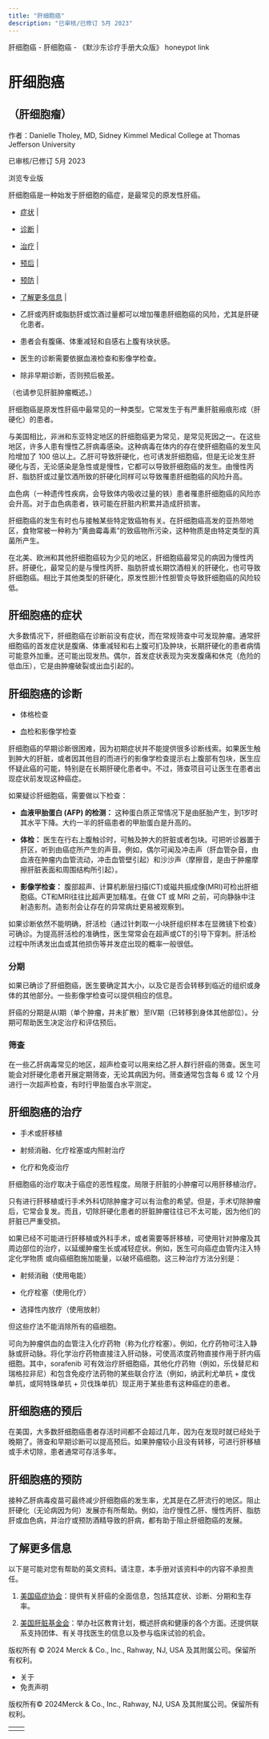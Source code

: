 ```yaml
---
title: "肝细胞癌"
description: "已审核/已修订 5月 2023"
---
```


﻿肝细胞癌 \- 肝细胞癌 \- 《默沙东诊疗手册大众版》 honeypot link

# 肝细胞癌

## （肝细胞瘤）

作者：Danielle Tholey, MD, Sidney Kimmel Medical College at Thomas Jefferson
University

已审核/已修订 5月 2023

浏览专业版

肝细胞癌是一种始发于肝细胞的癌症，是最常见的原发性肝癌。

- [症状](#症状_v12756646_zh) \|
- [诊断](#诊断_v12756650_zh) \|
- [治疗](#治疗_v12756681_zh) \|
- [预后](#预后_v12756674_zh) \|
- [预防](#预防_v12756677_zh) \|
- [了解更多信息](#了解更多信息_v28484744_zh) \|

- 乙肝或丙肝或脂肪肝或饮酒过量都可以增加罹患肝细胞癌的风险，尤其是肝硬化患者。

- 患者会有腹痛、体重减轻和自感右上腹有块状感。

- 医生的诊断需要依据血液检查和影像学检查。

- 除非早期诊断，否则预后极差。


（也请参见肝脏肿瘤概述。）

肝细胞癌是原发性肝癌中最常见的一种类型。它常发生于有严重肝脏瘢痕形成（肝硬化）的患者。

与美国相比，非洲和东亚特定地区的肝细胞癌更为常见，是常见死因之一。在这些地区，许多人患有慢性乙肝病毒感染。这种病毒在体内的存在使肝细胞癌的发生风险增加了 100 倍以上。乙肝可导致肝硬化，也可诱发肝细胞癌，但是无论发生肝硬化与否，无论感染是急性或是慢性，它都可以导致肝细胞癌的发生。由慢性丙肝、脂肪肝或过量饮酒所致的肝硬化同样可以导致罹患肝细胞癌的风险升高。

血色病（一种遗传性疾病，会导致体内吸收过量的铁）患者罹患肝细胞癌的风险亦会升高。对于血色病患者，铁可能在肝脏内积累并造成肝损害。

肝细胞癌的发生有时也与接触某些特定致癌物有关。在肝细胞癌高发的亚热带地区，食物常被一种称为“黄曲霉毒素”的致癌物所污染，这种物质是由特定类型的真菌所产生。

在北美、欧洲和其他肝细胞癌较为少见的地区，肝细胞癌最常见的病因为慢性丙肝。肝硬化，最常见的是与慢性丙肝、脂肪肝或长期饮酒相关的肝硬化，也可导致肝细胞癌。相比于其他类型的肝硬化，原发性胆汁性胆管炎导致肝细胞癌的风险较低。

## 肝细胞癌的症状

大多数情况下，肝细胞癌在诊断前没有症状，而在常规筛查中可发现肿瘤。通常肝细胞癌的首发症状是腹痛、体重减轻和右上腹可扪及肿块，长期肝硬化的患者病情可能意外加重。还可能出现发热。偶尔，首发症状表现为突发腹痛和休克（危险的低血压），它是由肿瘤破裂或出血引起的。

## 肝细胞癌的诊断

- 体格检查

- 血检和影像学检查


肝细胞癌的早期诊断很困难，因为初期症状并不能提供很多诊断线索。如果医生触到肿大的肝脏，或者因其他目的而进行的影像学检查提示右上腹部有包块，医生应怀疑此癌的可能，特别是在长期肝硬化患者中。不过，筛查项目可让医生在患者出现症状前发现这种癌症。

如果疑诊肝细胞癌，需要做以下检查：

- **血液甲胎蛋白 (AFP) 的检测：** 这种蛋白质正常情况下是由胚胎产生，到1岁时其水平下降。大约一半的肝癌患者的甲胎蛋白是升高的。

- **体检：** 医生在行右上腹触诊时，可触及肿大的肝脏或者包块。可把听诊器置于肝区，听到由癌症所产生的声音。例如，偶尔可闻及冲击声（肝血管杂音，由血液在肿瘤内血管流动，冲击血管壁引起）和沙沙声（摩擦音，是由于肿瘤摩擦肝脏表面和周围结构所引起）。

- **影像学检查：** 腹部超声、计算机断层扫描(CT)或磁共振成像(MRI)可检出肝细胞癌。CT和MRI往往比超声更加精准。在做 CT 或 MRI 之前，可向静脉中注射造影剂。造影剂会让存在的异常病灶更易被观察到。


如果诊断依然不能明确，肝活检（通过针刺取一小块肝组织样本在显微镜下检查）可确诊。为提高肝活检的准确性，医生常常会在超声或CT的引导下穿刺。肝活检过程中所诱发出血或其他损伤等并发症出现的概率一般很低。

### 分期

如果已确诊了肝细胞癌，医生要确定其大小，以及它是否会转移到临近的组织或身体的其他部分。一些影像学检查可以提供相应的信息。

肝癌的分期是从I期（单个肿瘤，并未扩散）至IV期（已转移到身体其他部位）。分期可帮助医生决定治疗和评估预后。

### 筛查

在一些乙肝病毒常见的地区，超声检查可以用来给乙肝人群行肝癌的筛查。医生可能会对肝硬化患者开展定期筛查，无论其病因为何。筛查通常包含每 6 或 12 个月进行一次超声检查，有时行甲胎蛋白水平测定。

## 肝细胞癌的治疗

- 手术或肝移植

- 射频消融、化疗栓塞或内照射治疗

- 化疗和免疫治疗


肝细胞癌的治疗取决于癌症的恶性程度。局限于肝脏的小肿瘤可以用肝移植治疗。

只有进行肝移植或行手术外科切除肿瘤才可以有治愈的希望。但是，手术切除肿瘤后，它常会复发。而且，切除肝硬化患者的肝脏肿瘤往往已不太可能，因为他们的肝脏已严重受损。

如果已经不可能进行肝移植或外科手术，或者需要等肝移植，可使用针对肿瘤及其周边部位的治疗，以延缓肿瘤生长或减轻症状。例如，医生可向癌症血管内注入特定化学物质 或向癌细胞施加能量，以破坏癌细胞。这三种治疗方法分别是：

- 射频消融（使用电能）

- 化疗栓塞（使用化疗）

- 选择性内放疗（使用放射）


但这些疗法不能消除所有的癌细胞。

可向为肿瘤供血的血管注入化疗药物（称为化疗栓塞）。例如，化疗药物可注入静脉或肝动脉。将化学治疗药物直接注入肝动脉，可使高浓度药物直接作用于肝内癌细胞。其中，sorafenib 可有效治疗肝细胞癌，其他化疗药物（例如，乐伐替尼和瑞格拉非尼）和包含免疫疗法药物的某些联合疗法（例如，纳武利尤单抗 + 度伐单抗，或阿特珠单抗 + 贝伐珠单抗）现正用于某些患有这种癌症的患者。

## 肝细胞癌的预后

在美国，大多数肝细胞癌患者存活时间都不会超过几年，因为在发现时就已经处于晚期了。筛查和早期诊断可以提高预后。如果肿瘤较小且没有转移，可进行肝移植或手术切除，患者通常可存活多年。

## 肝细胞癌的预防

接种乙肝病毒疫苗可最终减少肝细胞癌的发生率，尤其是在乙肝流行的地区。阻止肝硬化（无论病因为何）发展亦有所帮助。例如，治疗慢性乙肝、慢性丙肝、脂肪肝或血色病，并治疗或预防酒精导致的肝病，都有助于阻止肝细胞癌的发展。

## 了解更多信息

以下是可能对您有帮助的英文资料。请注意，本手册对该资料中的内容不承担责任。

1. [美国癌症协会](http://www.cancer.org/cancer/livercancer/detailedguide/liver-cancer-signs-symptoms)：提供有关肝癌的全面信息，包括其症状、诊断、分期和生存率。

2. [美国肝脏基金会](https://www.liverfoundation.org/)：举办社区教育计划，概述肝病和健康的各个方面。还提供联系支持团体、有关寻找医生的信息以及参与临床试验的机会。




版权所有 © 2024
Merck & Co., Inc., Rahway, NJ, USA 及其附属公司。保留所有权利。

- 关于
- 免责声明

版权所有© 2024Merck & Co., Inc., Rahway, NJ, USA 及其附属公司。保留所有权利。

|     |     |
| --- | --- |
|  |  |